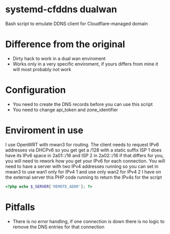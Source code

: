 # systemd-cfddns dualwan
Bash script to emulate DDNS client for Cloudflare-managed domain

# Difference from the original
- Dirty hack to work in a dual wan enviroment
- Works only in a very specific enviroment, if yours differs from mine it will most probably not work

# Configuration

- You need to create the DNS records before you can use this script
- You need to change api_token and zone_identifier

# Enviroment in use

I use OpenWRT with mwan3 for routing. The client needs to request IPv6 addresses via DHCPv6 so you get get a /128 with a static suffix
ISP 1 does have its IPv6 space in 2a01::/16 and ISP 2 in 2a02::/16 if that differs for you, you will need to rework how you get your IPv6 for each connection.
You will need to have a server with two IPv4 addresses running so you can set in mwan3 to use wan1 only for IPv4 1 and use only wan2 for IPv4 2
I have on the external server this PHP code running to return the IPv4s for the script
```php
<?php echo $_SERVER['REMOTE_ADDR']; ?>
```

# Pitfalls

- There is no error handling, if one connection is down there is no logic to remove the DNS entries for that connection